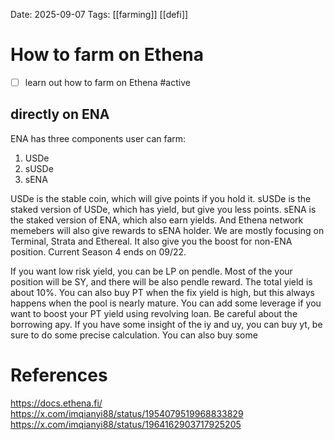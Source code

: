 Date: 2025-09-07
Tags: [[farming]] [[defi]]

# How to farm on Ethena

- [ ] learn out how to farm on Ethena #active

## directly on ENA

ENA has three components user can farm:
1. USDe
2. sUSDe
3. sENA

USDe is the stable coin, which will give points if you hold it.
sUSDe is the staked version of USDe, which has yield, but give you less points.
sENA is the staked version of ENA, which also earn yields. And Ethena network memebers will also give rewards to sENA holder. We are mostly focusing on Terminal, Strata and Ethereal. It also give you the boost for non-ENA position.
Current Season 4 ends on 09/22.

If you want low risk yield, you can be LP on pendle. Most of the your position will be SY, and there will be also pendle reward. The total yield is about 10%.
You can also buy PT when the fix yield is high, but this always happens when the pool is nearly mature. 
You can add some leverage if you want to boost your PT yield using revolving loan. Be careful about the borrowing apy.
If you have some insight of the iy and uy, you can buy yt, be sure to do some precise calculation. 
You can also buy some



# References
https://docs.ethena.fi/
https://x.com/imqianyi88/status/1954079519968833829
https://x.com/imqianyi88/status/1964162903717925205